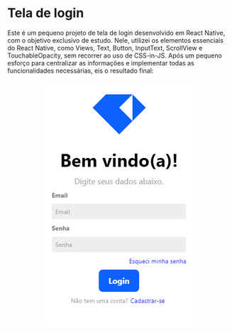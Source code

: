 # Tela de login

Este é um pequeno projeto de tela de login desenvolvido em React Native, com o objetivo exclusivo de estudo. Nele, utilizei os elementos essenciais do React Native, como Views, Text, Button, InputText, ScrollView e TouchableOpacity, sem recorrer ao uso de CSS-in-JS. Após um pequeno esforço para centralizar as informações e implementar todas as funcionalidades necessárias, eis o resultado final:

<div style="text-align:center;">
  <img src="Imgs/Untitled.png" alt="Texto alternativo da imagem" />
</div>
